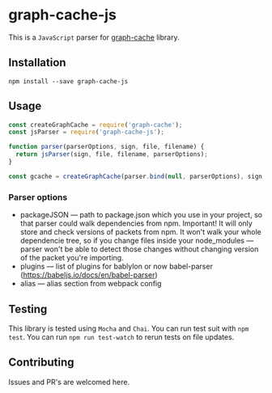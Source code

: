 # graph-cache-js

This is a ```JavaScript``` parser for [graph-cache](https://github.com/VKCOM/graph-cache) library.

## Installation

```npm install --save graph-cache-js```

## Usage
```javascript
const createGraphCache = require('graph-cache');
const jsParser = require('graph-cache-js');

function parser(parserOptions, sign, file, filename) {
  return jsParser(sign, file, filename, parserOptions);
}

const gcache = createGraphCache(parser.bind(null, parserOptions), sign, {});
```

### Parser options
- packageJSON — path to package.json which you use in your project, so that parser could walk dependencies from npm.
Important!
It will only store and check versions of packets from npm. 
It won't walk your whole dependencie tree, so if you change files inside your node_modules — parser won't be able to detect those changes 
without changing version of the packet you're importing.
- plugins — list of plugins for bablylon or now babel-parser (https://babeljs.io/docs/en/babel-parser)
- alias — alias section from webpack config

## Testing

This library is tested using ```Mocha``` and ```Chai```. You can run test suit with ```npm test```.
You can run ```npm run test-watch``` to rerun tests on file updates.


## Contributing

Issues and PR's are welcomed here. 
